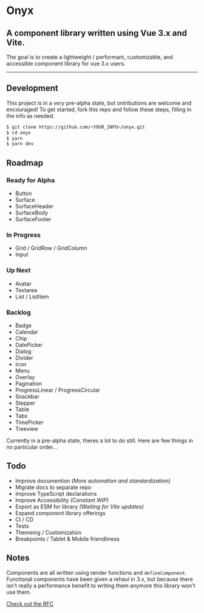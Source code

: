 # Onyx

## A component library written using Vue 3.x and Vite.

The goal is to create a lightweight / performant, customizable, and accessible component library for vue 3.x users.

---

## Development

This project is in a _very_ pre-alpha state, but ontributions are welcome and encouraged! To get started, fork this repo and follow these steps, filling in the info as needed.

```bash
$ git clone https://github.com/<YOUR_INFO>/onyx.git
$ cd onyx
$ yarn
$ yarn dev
```

## Roadmap

### Ready for Alpha

- Button
- Surface
- SurfaceHeader
- SurfaceBody
- SurfaceFooter

### In Progress

- Grid / GridRow / GridColumn
- Input

### Up Next

- Avatar
- Textarea
- List / ListItem

### Backlog

- Badge
- Calendar
- Chip
- DatePicker
- Dialog
- Divider
- Icon
- Menu
- Overlay
- Pagination
- ProgressLinear / ProgressCircular
- Snackbar
- Stepper
- Table
- Tabs
- TimePicker
- Treeview

Currently in a pre-alpha state, theres a lot to do still. Here are few things in no particular order...

## Todo

- Improve documention _(More automation and standardization)_
- Migrate docs to separate repo
- Improve TypeScript declarations
- Improve Accessibility _(Constant WIP)_
- Export as ESM for library _(Waiting for Vite updates)_
- Expand component library offerings
- CI / CD
- Tests
- Themeing / Customization
- Breakpoints / Tablet & Mobile friendliness

## Notes

Components are all written using render functions and `defineComponent`. Functional components have been given a rehaul in 3.x, but because there isn't really a performance benefit to writing them anymore this library won't use them.

[Check out the RFC](https://github.com/vuejs/rfcs/blob/functional-async-api-change/active-rfcs/0007-functional-async-api-change.md#motivation)
